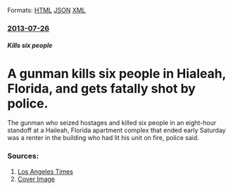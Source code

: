 
Formats: [HTML](/news/2013/07/26/a-gunman-kills-six-people-in-hialeah-florida-and-gets-fatally-shot-by-police.html)  [JSON](/news/2013/07/26/a-gunman-kills-six-people-in-hialeah-florida-and-gets-fatally-shot-by-police.json)  [XML](/news/2013/07/26/a-gunman-kills-six-people-in-hialeah-florida-and-gets-fatally-shot-by-police.xml)  

### [2013-07-26](/news/2013/07/26/index.md)

##### Kills six people
# A gunman kills six people in Hialeah, Florida, and gets fatally shot by police. 

The gunman who seized hostages and killed six people in an eight-hour standoff at a Haileah, Florida apartment complex that ended early Saturday was a renter in the building who had lit his unit on fire, police said.


### Sources:

1. [Los Angeles Times](http://www.latimes.com/news/nation/nationnow/la-na-nn-florida-gunman-hialeah-20130727,0,6627145.story)
1. [Cover Image](http://www.trbimg.com/img-51f47055/turbine/la-na-nn-florida-gunman-hialeah-20130727)
